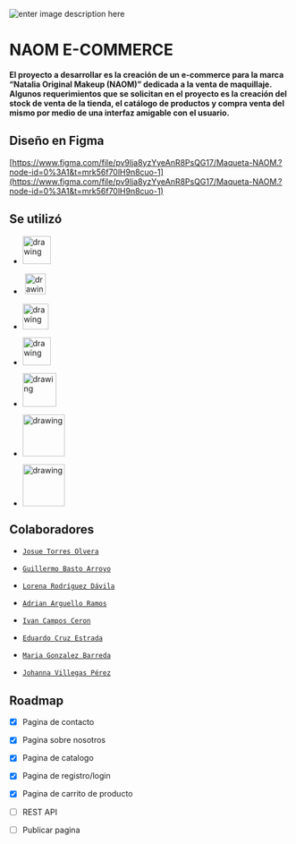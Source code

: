![enter image description here](https://www.apptus.com/static/images/resources/guides/beauty-ecommerce-10-tips/beauty-ecommerce-products.jpg)

# NAOM E-COMMERCE
**El proyecto a desarrollar es la creación de un e-commerce para la marca “Natalia Original Makeup (NAOM)” dedicada a la venta de maquillaje. Algunos requerimientos que se solicitan en el proyecto es la creación del stock de venta de la tienda, el catálogo de productos y compra venta del mismo por medio de una interfaz amigable con el usuario.**

## Diseño en Figma

 [https://www.figma.com/file/pv9lja8yzYyeAnR8PsQG17/Maqueta-NAOM.?node-id=0%3A1&t=mrk56f70lH9n8cuo-1](https://www.figma.com/file/pv9lja8yzYyeAnR8PsQG17/Maqueta-NAOM.?node-id=0%3A1&t=mrk56f70lH9n8cuo-1)

## Se utilizó

 - <img src="https://cdn-icons-png.flaticon.com/512/5968/5968267.png" 
   alt="drawing" width="50">&nbsp;

 - &nbsp;<img src="https://upload.wikimedia.org/wikipedia/commons/thumb/d/d5/CSS3_logo_and_wordmark.svg/1200px-CSS3_logo_and_wordmark.svg.png"
   alt="drawing" width="37">
 - <img
   src="https://cdn.iconscout.com/icon/free/png-256/bootstrap-6-1175203.png"
   alt="drawing" width="46"/>
 - <img
   src="https://upload.wikimedia.org/wikipedia/commons/6/6a/JavaScript-logo.png"
   alt="drawing" width="50"/>
 - <img
   src="https://1000logos.net/wp-content/uploads/2020/09/Java-Logo.png" 
   alt="drawing" width="60"/>
 - <img
   src="https://1000logos.net/wp-content/uploads/2020/08/MySQL-Logo.png"
   alt="drawing" width="75"/>
 - <img
   src="https://docs.yugabyte.com/images/section_icons/develop/ecosystem/spring.png"
   alt="drawing" width="75"/>

## Colaboradores

 - [`Josue Torres Olvera`](https://github.com/JosueTo)
 
 - [`Guillermo Basto Arroyo`](https://github.com/GuillermoBasto)
 
 - [`Lorena Rodríguez Dávila`](https://github.com/lorerzd)
 
 - [`Adrian Arguello Ramos`](https://github.com/arguelloar)
 
 - [`Ivan Campos Ceron`](https://github.com/IvanCC11)
 
 - [`Eduardo Cruz Estrada`](https://github.com/edwardholmes9)
 
 - [`Maria Gonzalez Barreda`](https://github.com/Maria-Glz)
 
 - [`Johanna Villegas Pérez`](https://github.com/bestiadesign)

## Roadmap

 - [x] Pagina de contacto
 
 - [x] Pagina sobre nosotros
 - [x] Pagina de catalogo
 - [x] Pagina de registro/login
 - [x] Pagina de carrito de producto
 - [ ] REST API
 - [ ] Publicar pagina
